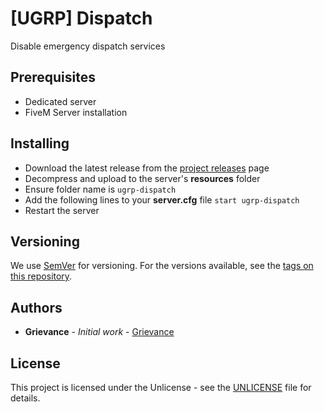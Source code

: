 # [UGRP] Dispatch

Disable emergency dispatch services

## Prerequisites

- Dedicated server
- FiveM Server installation

## Installing

- Download the latest release from the [project releases](https://github.com/UndergroundRP/ugrp-dispatch/releases) page
- Decompress and upload to the server's **resources** folder
- Ensure folder name is ```ugrp-dispatch```
- Add the following lines to your **server.cfg** file
  ```start ugrp-dispatch```
- Restart the server

## Versioning

We use [SemVer](http://semver.org/) for versioning. For the versions available, see the [tags on this repository](https://github.com/UndergroundRP/ugrp-dispatch/releases).

## Authors

* **Grievance** - *Initial work* - [Grievance](https://github.com/LordGrievance)

## License

This project is licensed under the Unlicense - see the [UNLICENSE](UNLICENSE) file for details.
